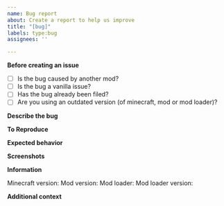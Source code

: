 ```yaml
---
name: Bug report
about: Create a report to help us improve
title: "[bug]"
labels: type:bug
assignees: ''

---
```


**Before creating an issue**

- [ ] Is the bug caused by another mod?
- [ ] Is the bug a vanilla issue?
- [ ] Has the bug already been filed?
- [ ] Are you using an outdated version (of minecraft, mod or mod loader)?

**Describe the bug**
<!-- A clear and concise description of what the bug is. -->

**To Reproduce**
<!-- 
Steps to reproduce the behavior.
For example:
1. Download version fabric-2.6.4-beta.3
2. Launch Minecraft
3. Use vaccine
4. Crash 
-->

**Expected behavior**
<!-- A clear and concise description of what you expected to happen. -->

**Screenshots**
<!-- If applicable, add screenshots to help explain your problem. -->

**Information**
<!-- Please complete the following: -->
Minecraft version:
Mod version:
Mod loader:
Mod loader version:

**Additional context**
<!-- Add any other context about the problem here. -->